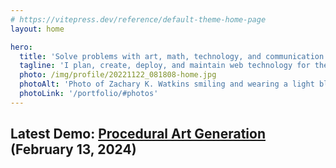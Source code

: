 ```yaml
---
# https://vitepress.dev/reference/default-theme-home-page
layout: home

hero:
  title: 'Solve problems with art, math, technology, and communication.'
  tagline: 'I plan, create, deploy, and maintain web technology for the public and private sector.'
  photo: /img/profile/20221122_081808-home.jpg
  photoAlt: 'Photo of Zachary K. Watkins smiling and wearing a light blue buttoned shirt.'
  photoLink: '/portfolio/#photos'
---
```


<script setup>
  import { onMounted } from 'vue';
  onMounted(async () => {
    const main = await import('./portfolio/procedural-art-generation/src/art-generator.js');
    main.createApp(document.querySelector('#viewport'));
  });
</script>

## Latest Demo: <a href="/portfolio/procedural-art-generation/">Procedural Art Generation</a> (February 13, 2024)

<div id="viewport">
  <div id="grid-wrapper">
    <div id="grid"></div>
  </div>
</div>
